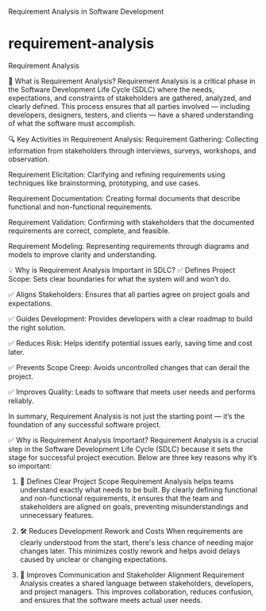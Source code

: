 Requirement Analysis in Software Development

# requirement-analysis
Requirement Analysis

📌 What is Requirement Analysis?
Requirement Analysis is a critical phase in the Software Development Life Cycle (SDLC) where the needs, expectations, and constraints of stakeholders are gathered, analyzed, and clearly defined. This process ensures that all parties involved — including developers, designers, testers, and clients — have a shared understanding of what the software must accomplish.

🔍 Key Activities in Requirement Analysis:
Requirement Gathering: Collecting information from stakeholders through interviews, surveys, workshops, and observation.

Requirement Elicitation: Clarifying and refining requirements using techniques like brainstorming, prototyping, and use cases.

Requirement Documentation: Creating formal documents that describe functional and non-functional requirements.

Requirement Validation: Confirming with stakeholders that the documented requirements are correct, complete, and feasible.

Requirement Modeling: Representing requirements through diagrams and models to improve clarity and understanding.

💡 Why is Requirement Analysis Important in SDLC?
✅ Defines Project Scope: Sets clear boundaries for what the system will and won’t do.

✅ Aligns Stakeholders: Ensures that all parties agree on project goals and expectations.

✅ Guides Development: Provides developers with a clear roadmap to build the right solution.

✅ Reduces Risk: Helps identify potential issues early, saving time and cost later.

✅ Prevents Scope Creep: Avoids uncontrolled changes that can derail the project.

✅ Improves Quality: Leads to software that meets user needs and performs reliably.

In summary, Requirement Analysis is not just the starting point — it’s the foundation of any successful software project.



✅ Why is Requirement Analysis Important?
Requirement Analysis is a crucial step in the Software Development Life Cycle (SDLC) because it sets the stage for successful project execution. Below are three key reasons why it’s so important:

1. 🎯 Defines Clear Project Scope
Requirement Analysis helps teams understand exactly what needs to be built. By clearly defining functional and non-functional requirements, it ensures that the team and stakeholders are aligned on goals, preventing misunderstandings and unnecessary features.

2. 🛠️ Reduces Development Rework and Costs
When requirements are clearly understood from the start, there's less chance of needing major changes later. This minimizes costly rework and helps avoid delays caused by unclear or changing expectations.

3. 🧩 Improves Communication and Stakeholder Alignment
Requirement Analysis creates a shared language between stakeholders, developers, and project managers. This improves collaboration, reduces confusion, and ensures that the software meets actual user needs.



